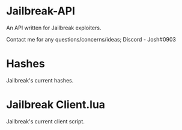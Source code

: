 ﻿# Jailbreak-API

An API written for Jailbreak exploiters.

Contact me for any questions/concerns/ideas;
Discord - Josh#0903

# Hashes
Jailbreak's current hashes.

# Jailbreak Client.lua
Jailbreak's current client script.